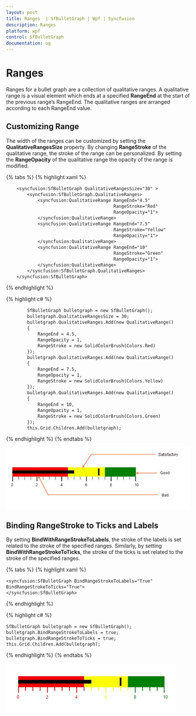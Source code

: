 ```yaml
---
layout: post
title: Ranges  | SfBulletGraph | Wpf | Syncfusion
description: Ranges 
platform: wpf
control: SfBulletGraph
documentation: ug
---
```


# Ranges

Ranges for a bullet graph are a collection of qualitative ranges. A qualitative range is a visual element which ends at a specified **RangeEnd** at the start of the previous range’s RangeEnd. The qualitative ranges are arranged according to each RangeEnd value.

## Customizing Range

The width of the ranges can be customized by setting the **QualitativeRangesSize** property. By changing **RangeStroke** of the qualitative range, the stroke of the range can be personalized. By setting the **RangeOpacity** of the qualitative range the opacity of the range is modified.

{% tabs %}
{% highlight xaml %}

        <syncfusion:SfBulletGraph QualitativeRangesSize="30" >
            <syncfusion:SfBulletGraph.QualitativeRanges>
                <syncfusion:QualitativeRange RangeEnd="4.5" 
                                             RangeStroke="Red"
                                             RangeOpacity="1">
                </syncfusion:QualitativeRange>
                <syncfusion:QualitativeRange RangeEnd="7.5" 
                                             RangeStroke="Yellow"
                                             RangeOpacity="1">
                </syncfusion:QualitativeRange>
                <syncfusion:QualitativeRange RangeEnd="10" 
                                             RangeStroke="Green"
                                             RangeOpacity="1">
                </syncfusion:QualitativeRange>
            </syncfusion:SfBulletGraph.QualitativeRanges>
        </syncfusion:SfBulletGraph>

{% endhighlight %}

{% highlight c# %}

            SfBulletGraph bulletgraph = new SfBulletGraph();
            bulletgraph.QualitativeRangesSize = 30;
            bulletgraph.QualitativeRanges.Add(new QualitativeRange()
            {
                RangeEnd = 4.5,
                RangeOpacity = 1,
                RangeStroke = new SolidColorBrush(Colors.Red)
            });
            bulletgraph.QualitativeRanges.Add(new QualitativeRange()
            {
                RangeEnd = 7.5,
                RangeOpacity = 1,
                RangeStroke = new SolidColorBrush(Colors.Yellow)
            });
            bulletgraph.QualitativeRanges.Add(new QualitativeRange()
            {
                RangeEnd = 10,
                RangeOpacity = 1,
                RangeStroke = new SolidColorBrush(Colors.Green)
            });
            this.Grid.Children.Add(bulletgraph);

{% endhighlight %}
{% endtabs %}

![](Ranges_images/Ranges_img1.jpeg)

## Binding RangeStroke to Ticks and Labels

By setting **BindWithRangeStrokeToLabels**, the stroke of the labels is set related to the stroke of the specified ranges. Similarly, by setting **BindWithRangeStrokeToTicks**, the stroke of the ticks is set related to the stroke of the specified ranges.

{% tabs %}
{% highlight xaml %}

    <syncfusion:SfBulletGraph BindRangeStrokeToLabels="True"
    BindRangeStrokeToTicks="True">
    </syncfusion:SfBulletGraph>

{% endhighlight %}

{% highlight c# %}

    SfBulletGraph bulletgraph = new SfBulletGraph();
    bulletgraph.BindRangeStrokeToLabels = true;
    bulletgraph.BindRangeStrokeToTicks = true;
    this.Grid.Children.Add(bulletgraph);

{% endhighlight %}
{% endtabs %}

![](Ranges_images/Ranges_img2.jpg)
